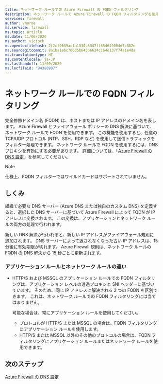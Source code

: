 ```yaml
---
title: ネットワーク ルールでの Azure Firewall の FQDN フィルタリング
description: ネットワーク ルールで Azure Firewall の FQDN フィルタリングを使用する方法
services: firewall
author: vhorne
ms.service: firewall
ms.topic: article
ms.date: 11/06/2020
ms.author: victorh
ms.openlocfilehash: 2f2cf9639acfa1330c8347ff654649004d7c382e
ms.sourcegitcommit: 8a1ba1ebc76635b643b6634cc64e137f74a1e4da
ms.translationtype: HT
ms.contentlocale: ja-JP
ms.lasthandoff: 11/09/2020
ms.locfileid: "94380907"
---
```

# <a name="use-fqdn-filtering-in-network-rules"></a>ネットワーク ルールでの FQDN フィルタリング

完全修飾ドメイン名 (FQDN) は、ホストまたは IP アドレスのドメイン名を表します。 Azure Firewall とファイアウォール ポリシーの DNS 解決に基づいて、ネットワーク ルールで FQDN を使用できます。 この機能を使用すると、任意の TCP/UDP プロトコル (NTP、SSH、RDP など) を使用して送信トラフィックをフィルター処理できます。 ネットワーク ルールで FQDN を使用するには、DNS プロキシを有効にする必要があります。 詳細については、「[Azure Firewall の DNS 設定](dns-settings.md)」を参照してください。

> [!NOTE]
> 仕様上、FQDN フィルターではワイルドカードはサポートされていません。

## <a name="how-it-works"></a>しくみ

組織で必要な DNS サーバー (Azure DNS または独自のカスタム DNS) を定義すると、選択した DNS サーバーに基づいて Azure Firewall によって FQDN が IP アドレスに変換されます。 この変換は、アプリケーションとネットワーク ルールの両方の処理で行われます。

新しい DNS 解決が行われると、新しい IP アドレスがファイアウォール規則に追加されます。 DNS サーバーによって返されなくなった古い IP アドレスは、15 分後に有効期限が切れます。 Azure Firewall 規則は、ネットワーク ルールの FQDN の DNS 解決から 15 秒ごとに更新されます。

### <a name="differences-in-application-rules-vs-network-rules"></a>アプリケーション ルールとネットワーク ルールの違い

- HTTP/S および MSSQL のアプリケーション ルールでの FQDN フィルタリングは、アプリケーション レベルの透過プロキシと SNI ヘッダーに基づいています。 そのため、同じ IP アドレスに解決される 2 つの FQDN を区別できます。 これは、ネットワーク ルールでの FQDN フィルタリングには当てはまりません。 

   可能な場合は、常にアプリケーション ルールを使用してください。
     - プロトコルが HTTP/S または MSSQL の場合は、FQDN フィルタリングにアプリケーション ルールを使用します。
   - HTTP/S または MSSQL 以外のその他のプロトコルの場合は、FQDN フィルタリングにアプリケーション ルールまたはネットワーク ルールを使用できます。

## <a name="next-steps"></a>次のステップ

[Azure Firewall の DNS 設定](dns-settings.md)
